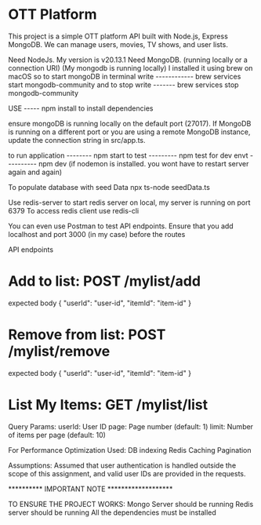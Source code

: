 # OTT Platform

This project is a simple OTT platform API built with Node.js, Express MongoDB. We can manage users, movies, TV shows, and user lists.

Need NodeJs. My version is v20.13.1
Need MongoDB. (running locally or a connection URI) (My mongodb is running locally)
I installed it using brew on macOS
so to start mongoDB in terminal write ------------ brew services start mongodb-community
and to stop write ------- brew services stop mongodb-community

USE ----- npm install
to install dependencies

ensure mongoDB is running locally on the default port (27017).
If MongoDB is running on a different port or you are using a remote MongoDB instance, update the connection string in src/app.ts.

to run application -------- npm start
to test --------- npm test
for dev envt ---------- npm dev (if nodemon is installed. you wont have to restart server again and again)

To populate database with seed Data
npx ts-node seedData.ts

Use
redis-server 
to start redis server on local, my server is running on port 6379
To access redis client use
redis-cli


You can even use Postman to test API endpoints.
Ensure that you add localhost and port 3000 (in my case) before the routes

API endpoints
# Add to list: POST /mylist/add
expected body {
  "userId": "user-id",
  "itemId": "item-id"
}

# Remove from list: POST /mylist/remove
expected body {
  "userId": "user-id",
  "itemId": "item-id"
}

# List My Items: GET /mylist/list
Query Params:
userId: User ID
page: Page number (default: 1)
limit: Number of items per page (default: 10)


For Performance Optimization Used:
DB indexing
Redis Caching
Pagination


Assumptions:
Assumed that user authentication is handled outside the scope of this assignment, and valid user IDs are provided in the requests.


********** IMPORTANT NOTE *******************

TO ENSURE THE PROJECT WORKS:
Mongo Server should be running
Redis server should be running
All the dependencies must be installed

